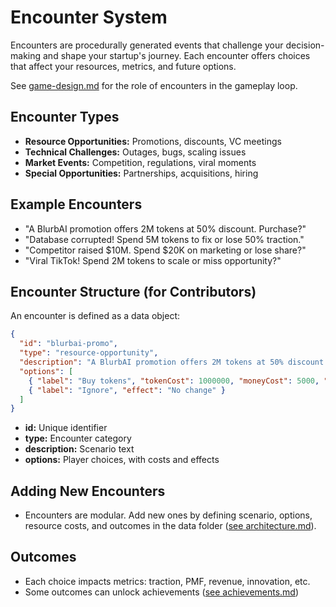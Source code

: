 # Encounter System

Encounters are procedurally generated events that challenge your decision-making and shape your startup's journey. Each encounter offers choices that affect your resources, metrics, and future options.

See [game-design.md](./game-design.md) for the role of encounters in the gameplay loop.

## Encounter Types
- **Resource Opportunities:** Promotions, discounts, VC meetings
- **Technical Challenges:** Outages, bugs, scaling issues
- **Market Events:** Competition, regulations, viral moments
- **Special Opportunities:** Partnerships, acquisitions, hiring

## Example Encounters
- "A BlurbAI promotion offers 2M tokens at 50% discount. Purchase?"
- "Database corrupted! Spend 5M tokens to fix or lose 50% traction."
- "Competitor raised $10M. Spend $20K on marketing or lose share?"
- "Viral TikTok! Spend 2M tokens to scale or miss opportunity?"

## Encounter Structure (for Contributors)
An encounter is defined as a data object:
```json
{
  "id": "blurbai-promo",
  "type": "resource-opportunity",
  "description": "A BlurbAI promotion offers 2M tokens at 50% discount.",
  "options": [
    { "label": "Buy tokens", "tokenCost": 1000000, "moneyCost": 5000, "effect": "+2M tokens" },
    { "label": "Ignore", "effect": "No change" }
  ]
}
```
- **id:** Unique identifier
- **type:** Encounter category
- **description:** Scenario text
- **options:** Player choices, with costs and effects

## Adding New Encounters
- Encounters are modular. Add new ones by defining scenario, options, resource costs, and outcomes in the data folder ([see architecture.md](./architecture.md)).

## Outcomes
- Each choice impacts metrics: traction, PMF, revenue, innovation, etc.
- Some outcomes can unlock achievements ([see achievements.md](./achievements.md))
